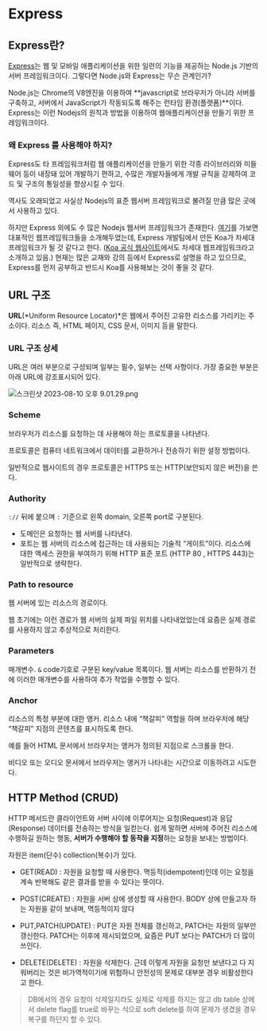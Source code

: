 # Express

## Express란?

[Express](http://expressjs.com/ko/)는 웹 및 모바일 애플리케이션을 위한 일련의 기능을 제공하는 Node.js 기반의 서버 프레임워크이다. 그렇다면 Node.js와 Express는 무슨 관계인가?

Node.js는 Chrome의 V8엔진을 이용하여 **javascript로 브라우저가 아니라 서버를 구축하고, 서버에서 JavaScript가 작동되도록 해주는 런타임 환경(플랫폼)**이다. Express는 이런 Nodejs의 원칙과 방법을 이용하여 웹애플리케이션을 만들기 위한 프레임워크이다.

### 왜 Express 를 사용해야 하지?

Express도 타 프레임워크처럼 웹 애플리케이션을 만들기 위한 각종 라이브러리와 미들웨어 등이 내장돼 있어 개발하기 편하고, 수많은 개발자들에게 개발 규칙을 강제하여 코드 및 구조의 통일성을 향상시킬 수 있다.

역사도 오래되었고 사실상 Nodejs의 표준 웹서버 프레임워크로 불려질 만큼 많은 곳에서 사용하고 있다.

하지만 Express 외에도 수 많은 Nodejs 웹서버 프레임워크가 존재한다. [여기](https://www.simform.com/blog/best-nodejs-frameworks/)를 가보면 대표적인 웹프레임워크들을 소개해두었는데, Express 개발팀에서 만든 Koa가 차세대 프레임워크가 될 것 같다고 한다. ([Koa 공식 웹사이트](https://koajs.com/)에서도 차세대 웹프레임워크라고 소개하고 있음.) 현재는 많은 교재와 강의 등에서 Express로 설명을 하고 있으므로, Express를 먼저 공부하고 반드시 Koa를 사용해보는 것이 좋을 것 같다.

## URL 구조

**URL**(*Uniform Resource Locator)*은 웹에서 주어진 고유한 리소스를 가리키는 주소이다.
리소스 즉, HTML 페이지, CSS 문서, 이미지 등을 말한다.

### URL 구조 상세

URL은 여러 부분으로 구성되며 일부는 필수, 일부는 선택 사항이다. 가장 중요한 부분은 아래 URL에 강조표시되어 있다.

![스크린샷 2023-08-10 오후 9.01.29.png](url-strucrue.png)

### Scheme

브라우저가 리소스를 요청하는 데 사용해야 하는 프로토콜을 나타낸다.

프로토콜은 컴퓨터 네트워크에서 데이터를 교환하거나 전송하기 위한 설정 방법이다.

일반적으로 웹사이트의 경우 프로토콜은 HTTPS 또는 HTTP(보안되지 않은 버전)을 쓴다.

### Authority

`://` 뒤에 붙으며 `:` 기준으로 왼쪽 domain, 오른쪽 port로 구분된다.

- 도메인은 요청하는 웹 서버를 나타낸다.
- 포트는 웹 서버의 리소스에 접근하는 데 사용되는 기술적 “게이트”이다. 리소스에 대한 액세스 권한을 부여하기 위해 HTTP 표준 포트 (HTTP 80 , HTTPS 443)는 일반적으로 생략한다.

### Path to resource

웹 서버에 있는 리소스의 경로이다.

웹 초기에는 이런 경로가 웹 서버의 실제 파일 위치를 나타내었었는데 요즘은 실제 경로를 사용하지 않고 추상적으로 처리한다.

### Parameters

매개변수. `&` code기호로 구분된 key/value 목록이다. 웹 서버는 리소스를 반환하기 전에 이러한 매개변수를 사용하여 추가 작업을 수행할 수 있다.

### Anchor

리소스의 특정 부분에 대한 앵커. 리소스 내에 “책갈피” 역할을 하며 브라우저에 해당 “책갈피” 지점의 콘텐츠를 표시하도록 한다.

예를 들어 HTML 문서에서 브라우저는 앵커가 정의된 지점으로 스크롤을 한다.

비디오 또는 오디오 문서에서 브라우저는 앵커가 나타내는 시간으로 이동하려고 시도한다.

## HTTP Method (CRUD)

HTTP 메서드란 클라이언트와 서버 사이에 이루어지는 요청(Request)과 응답(Response) 데이터를 전송하는 방식을 일컫는다. 쉽게 말하면 서버에 주어진 리소스에 수행하길 원하는 행동, **서버가 수행해야 할 동작을 지정**하는 요청을 보내는 방법이다.

자원은 item(단수) collection(복수)가 있다.

- GET(READ) : 자원을 요청할 때 사용한다. 멱등적(idempotent)인데 이는 요청을 계속 반복해도 같은 결과를 받을 수 있다는 뜻이다.

- POST(CREATE) : 자원을 서버 상에 생성할 때 사용한다. BODY 상에 만들고자 하는 자원을 같이 보내며, 멱등적이지 않다

- PUT,PATCH(UPDATE) : PUT은 자원 전체를 갱신하고, PATCH는 자원의 일부만 갱신한다. PATCH는 이후에 제시되었으며, 요즘은 PUT 보다는 PATCH가 더 많이 쓰인다.

- DELETE(DELETE) : 자원을 삭제한다. 근데 이렇게 자원을 요청만 보낸다고 다 지워버리는 것은 비가역적이기에 위험하니 안전성의 문제로 대부분 경우 비활성한다고 한다.

> DB에서의 경우 요청이 삭제일지라도 실제로 삭제를 하지는 않고 db table 상에서 delete flag를 true로 바꾸는 식으로 soft delete를 하여 문제가 생겼을 경우 복구를 하던지 할 수 있다.
